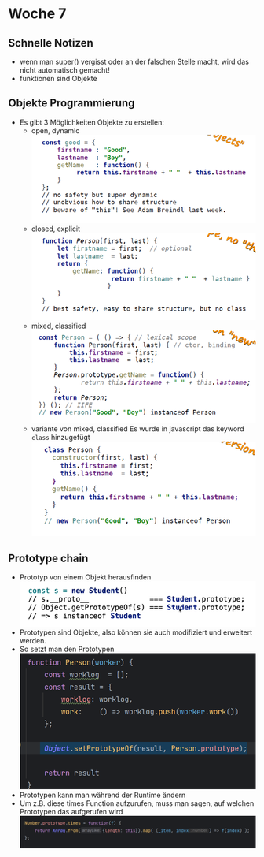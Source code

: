 # Woche 7

## Schnelle Notizen
- wenn man super() vergisst oder an der falschen Stelle macht, wird das nicht automatisch gemacht!
- funktionen sind Objekte

## Objekte Programmierung

- Es gibt 3 Möglichkeiten Objekte zu erstellen:
    - open, dynamic
      ![img.png](../images/objects/img.png)
    - closed, explicit
      ![img_1.png](../images/objects/img_1.png)
    - mixed, classified
      ![img_2.png](../images/objects/img_2.png)
    - variante von mixed, classified
      Es wurde in javascript das keyword ```class``` hinzugefügt
      ![img3.png](../images/objects/img3.png)


## Prototype chain

- Prototyp von einem Objekt herausfinden
  ![img4.png](../images/objects/img4.png)
- Prototypen sind Objekte, also können sie auch modifiziert und erweitert werden.
- So setzt man den Prototypen
  ![img5.png](../images/objects/img5.png)
- Prototypen kann man während der Runtime ändern
- Um z.B. diese times Function aufzurufen, muss man sagen, auf welchen Prototypen das aufgerufen wird
  ![img6.png](../images/objects/img6.png)